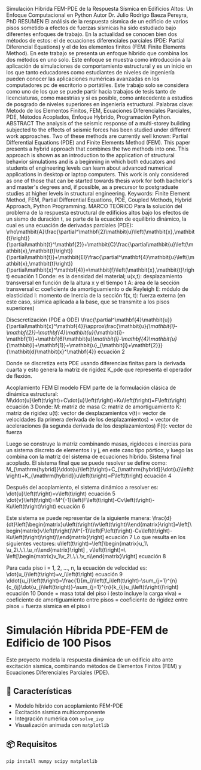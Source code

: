 Simulación Híbrida FEM-PDE de la Respuesta Sísmica en Edificios Altos: Un Enfoque Computacional en Python
Autor	Dr. Julio Rodrigo Baeza Pereyra, PhD
RESUMEN
El análisis de la respuesta sísmica de un edificio de varios pisos sometido a efectos de fuerzas sísmicas ha sido estudiado bajo diferentes enfoques de trabajo. En la actualidad se conocen bien dos métodos de estos: el de ecuaciones diferenciales parciales (PDE: Partial Diferencial Equations) y el de los elementos finitos (FEM: Finite Elements Method). En este trabajo se presenta un enfoque híbrido que combina los dos métodos en uno solo. Este enfoque se muestra como introducción a la aplicación de simulaciones de comportamiento estructural y es un inicio en los que tanto educadores como estudiantes de niveles de ingeniería pueden conocer las aplicaciones numéricas avanzadas en los computadores pc de escritorio o portátiles. Este trabajo solo se considera como uno de los que se puede partir hacia trabajos de tesis tanto de licenciaturas, como maestrías y si es posible, como antecedente a estudios de posgrado de niveles superiores en ingeniería estructural.
Palabras clave: Metodo de los Elementos Finitos, FEM, Ecuaciones Diferenciales Parciales, PDE, Métodos Acoplados, Enfoque Hybrido, Programación Python.
ABSTRACT
The analysis of the seismic response of a multi-storey building subjected to the effects of seismic forces has been studied under different work approaches. Two of these methods are currently well known: Partial Differential Equations (PDE) and Finite Elements Method (FEM). This paper presents a hybrid approach that combines the two methods into one. This approach is shown as an introduction to the application of structural behavior simulations and is a beginning in which both educators and students of engineering levels can learn about advanced numerical applications in desktop or laptop computers. This work is only considered as one of those that can be started towards thesis work for both bachelor's and master's degrees and, if possible, as a precursor to postgraduate studies at higher levels in structural engineering.
Keywords: Finite Element Method, FEM, Partial Differential Equations, PDE, Coupled Methods, Hybrid Approach, Python Programming.
MARCO TEÓRICO
Para la solución del problema de la respuesta estructural de edificios altos bajo los efectos de un sismo de duración t, se parte de la ecuación de equilibrio dinámico, la cual es una ecuación de derivadas parciales (PDE):
\rho\mathbit{A}\frac{\partial^\mathbf{2}\mathbit{u}\left(\mathbit{x},\mathbit{t}\right)}{\partial\mathbit{t}^\mathbf{2}}+\mathbit{C}\frac{\partial\mathbit{u}\left(\mathbit{x},\mathbit{t}\right)}{\partial\mathbit{t}}+\mathbit{EI}\frac{\partial^\mathbf{4}\mathbit{u}\left(\mathbit{x},\mathbit{t}\right)}{\partial\mathbit{x}^\mathbf{4}}=\mathbit{f}\left(\mathbit{x},\mathbit{t}\right)  	ecuación 1
Donde:
	es la densidad del material;
u(x,t): 	desplazamiento transversal en función de la altura x y el tiempo t
A: área de la sección transversal
c: coeficiente de amortiguamiento o de Rayleigh
E: módulo de elasticidad
I: momento de Inercia de la sección
f(x, t): fuerza externa (en este caso, sísmica aplicada a la base, que se transmite a los pisos superiores)

Discscretización (PDE a ODE)
\frac{\partial^\mathbf{4}\mathbit{u}}{\partial\mathbit{x}^\mathbf{4}}\approx\frac{\mathbit{u}_{\mathbit{i}-\mathbf{2}}-\mathbf{4}\mathbit{u}_{\mathbit{i}-\mathbf{1}}+\mathbf{6}\mathbit{u}_\mathbit{i}-\mathbf{4}\mathbit{u}_{\mathbit{i}+\mathbf{1}}+\mathbit{u}_{\mathbit{i}+\mathbf{2}}}{\mathbit{d}\mathbit{x}^\mathbf{4}} 	ecuación 2

Donde se discretiza esta PDE usando diferencias finitas para la derivada cuarta y esto genera la matriz de rigidez K_pde que representa el operador de flexión.


Acoplamiento FEM
El modelo FEM parte de la formulación clásica de dinámica estructural:
M\ddot{u}\left(t\right)+C\dot{u}\left(t\right)+Ku\left(t\right)=F\left(t\right) 	ecuación 3
Donde: 
M: matriz de masa
C: matriz de amortiguamiento
K: matriz de rigidez
u(t): vector de desplazamientos
v(t)=   vector de velocidades (la primera derivada de los desplazamientos)
 = vector de aceleraciones (la segunda derivada de los desplazamientos)
F(t): vector de fuerza

Luego se construye la matriz combinando masas, rigideces e inercias para un sistema discreto de elementos i y j, en este caso tipo pórtico, y luego las combina con la matriz del sistema de ecuaciones híbrido.
Sistema final acoplado. El sistema final que se puede resolver se define como:
M_{\mathrm{hybrid}}\ddot{u}\left(t\right)+C_{\mathrm{hybrid}}\dot{u}\left(t\right)+K_{\mathrm{hybrid}}u\left(t\right)=F\left(t\right)	ecuación 4

Después del acoplamiento, el sistema dinámico a resolver es:
\dot{u}\left(t\right)=v\left(t\right)	ecuación 5
\dot{v}\left(t\right)=M^{-1}\left(F\left(t\right)-Cv\left(t\right)-Ku\left(t\right)\right)	ecuación 6

Este sistema se puede representar de la siguiente manera:
\frac{d}{dt}\left[\begin{matrix}u\left(t\right)\\v\left(t\right)\\\end{matrix}\right]=\left[\begin{matrix}v\left(t\right)\\M^{-1}\left(F\left(t\right)-Cv\left(t\right)-Ku\left(t\right)\right)\\\end{matrix}\right]	ecuación 7
Lo que resulta en los siguientes vectores:
u\left(t\right)=\left[\begin{matrix}u_1\ \\u_2\\.\\.\\.\\u_n\\\end{matrix}\right] , v\left(t\right)=\ \left[\begin{matrix}v_1\\v_2\\.\\.\\.\\v_n\\\end{matrix}\right]	ecuación 8

Para cada piso i = 1, 2, …, n, la ecuación de velocidad es:
\dot{u_i}\left(t\right)=v_i\left(t\right) 	ecuación 9
\ddot{u_i}\left(t\right)=\frac{1}{m_i}\left(f_i\left(t\right)-\sum_{j=1}^{n}{c_{ij}\dot{u_j}\left(t\right)}-\sum_{j=1}^{n}{k_{ij}u_j\left(t\right)}\right) ecuación 10
Donde 
   = masa total del piso i (esto incluye la carga viva)
  = coeficiente de amortiguamiento entre pisos
  = coeficiente de rigidez entre pisos
  = fuerza sísmica en el piso i
# Simulación Híbrida PDE-FEM de Edificio de 100 Pisos

Este proyecto modela la respuesta dinámica de un edificio alto ante excitación sísmica, combinando métodos de Elementos Finitos (FEM) y Ecuaciones Diferenciales Parciales (PDE).

## 📌 Características

- Modelo híbrido con acoplamiento FEM-PDE
- Excitación sísmica multicomponente
- Integración numérica con `solve_ivp`
- Visualización animada con `matplotlib`

## 📦 Requisitos

```bash
pip install numpy scipy matplotlib
